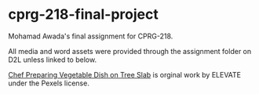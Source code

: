 # cprg-218-final-project
Mohamad Awada's final assignment for CPRG-218.

All media and word assets were provided through the assignment folder on D2L unless linked to below. 

[Chef Preparing Vegetable Dish on Tree Slab](https://www.pexels.com/photo/chef-preparing-vegetable-dish-on-tree-slab-1267320/) is orginal work by ELEVATE under the Pexels license.